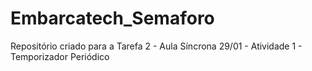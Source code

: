 # Embarcatech_Semaforo
Repositório criado para a Tarefa 2 - Aula Síncrona 29/01 - Atividade 1 - Temporizador Periódico
